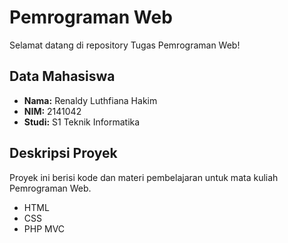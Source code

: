 # Pemrograman Web

Selamat datang di repository Tugas Pemrograman Web!

## Data Mahasiswa

- **Nama:** Renaldy Luthfiana Hakim
- **NIM:** 2141042
- **Studi:** S1 Teknik Informatika

## Deskripsi Proyek

Proyek ini berisi kode dan materi pembelajaran untuk mata kuliah Pemrograman Web. 

- HTML
- CSS
- PHP MVC



